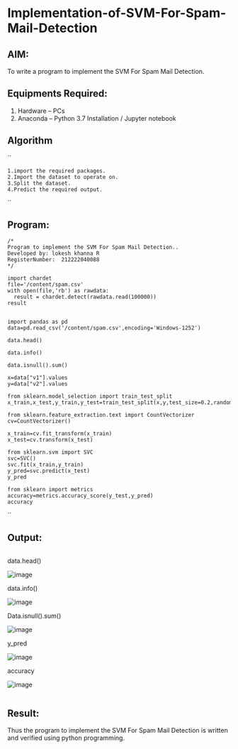 # Implementation-of-SVM-For-Spam-Mail-Detection

## AIM:
To write a program to implement the SVM For Spam Mail Detection.

## Equipments Required:
1. Hardware – PCs
2. Anaconda – Python 3.7 Installation / Jupyter notebook

## Algorithm
``
```
1.import the required packages.
2.Import the dataset to operate on.
3.Split the dataset.
4.Predict the required output.
```
``
## Program:
```
/*
Program to implement the SVM For Spam Mail Detection..
Developed by: lokesh khanna R
RegisterNumber:  212222040088
*/
```
```
import chardet
file='/content/spam.csv'
with open(file,'rb') as rawdata:
  result = chardet.detect(rawdata.read(100000))
result


import pandas as pd
data=pd.read_csv('/content/spam.csv',encoding='Windows-1252')

data.head()

data.info()

data.isnull().sum()

x=data["v1"].values
y=data["v2"].values

from sklearn.model_selection import train_test_split
x_train,x_test,y_train,y_test=train_test_split(x,y,test_size=0.2,random_state=0)

from sklearn.feature_extraction.text import CountVectorizer
cv=CountVectorizer()

x_train=cv.fit_transform(x_train)
x_test=cv.transform(x_test)

from sklearn.svm import SVC
svc=SVC()
svc.fit(x_train,y_train)
y_pred=svc.predict(x_test)
y_pred

from sklearn import metrics
accuracy=metrics.accuracy_score(y_test,y_pred)
accuracy
```
``

## Output:
```
```

data.head()


![image](https://github.com/sreenithi23/Implementation-of-SVM-For-Spam-Mail-Detection/assets/147017600/cdef2a29-9188-417c-923f-49266608b418)


data.info()

![image](https://github.com/sreenithi23/Implementation-of-SVM-For-Spam-Mail-Detection/assets/147017600/0e8e2293-7372-4baa-aec5-146d404ee913)

Data.isnull().sum()


![image](https://github.com/sreenithi23/Implementation-of-SVM-For-Spam-Mail-Detection/assets/147017600/35a35e67-79fa-4c85-ab44-cf8d7d6d4fdf)

y_pred


![image](https://github.com/sreenithi23/Implementation-of-SVM-For-Spam-Mail-Detection/assets/147017600/39fdaffc-43b6-4995-b98a-a1e13cc381a1)

accuracy


![image](https://github.com/sreenithi23/Implementation-of-SVM-For-Spam-Mail-Detection/assets/147017600/4ec6c7cb-35e7-4dbe-8516-c955fbc98bb2)

```
```

## Result:
Thus the program to implement the SVM For Spam Mail Detection is written and verified using python programming.
